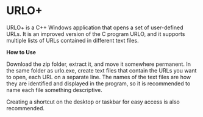# URLO+

URLO+ is a C++ Windows application that opens a set of user-defined URLs. It is an improved version of the C program URLO, and it supports multiple lists of URLs contained in different text files.

**How to Use**

Download the zip folder, extract it, and move it somewhere permanent. In the same folder as urlo.exe, create text files that contain the URLs you want to open, each URL on a separate line. 
The names of the text files are how they are identified and displayed in the program, so it is recommended to name each file something descriptive.

Creating a shortcut on the desktop or taskbar for easy access is also recommended. 

